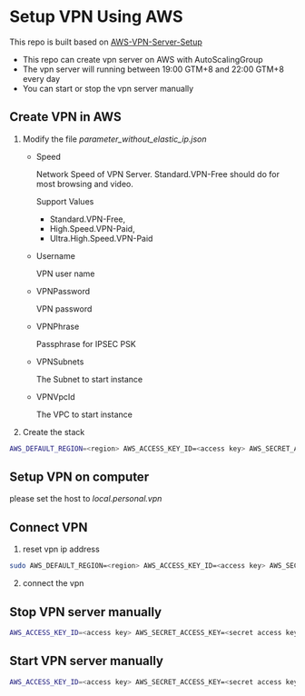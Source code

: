 # Setup VPN Using AWS
This repo is built based on [AWS-VPN-Server-Setup](https://github.com/webdigi/AWS-VPN-Server-Setup) 
* This repo can create vpn server on AWS with AutoScalingGroup
* The vpn server will running between 19:00 GTM+8 and 22:00 GTM+8 every day
* You can start or stop the vpn server manually

## Create VPN in AWS
1. Modify the file *parameter_without_elastic_ip.json*
   * Speed

     Network Speed of VPN Server. Standard.VPN-Free should do for most browsing and video.

     Support Values
      * Standard.VPN-Free,
      * High.Speed.VPN-Paid,
      * Ultra.High.Speed.VPN-Paid

   * Username

     VPN user name 
   * VPNPassword

     VPN password
   * VPNPhrase

     Passphrase for IPSEC PSK 
   * VPNSubnets

     The Subnet to start instance
   * VPNVpcId

     The VPC to start instance
2. Create the stack
```bash
AWS_DEFAULT_REGION=<region> AWS_ACCESS_KEY_ID=<access key> AWS_SECRET_ACCESS_KEY=<secret access key> make deploy
```
## Setup VPN on computer
please set the host to *local.personal.vpn*

## Connect VPN
1. reset vpn ip address
```bash
sudo AWS_DEFAULT_REGION=<region> AWS_ACCESS_KEY_ID=<access key> AWS_SECRET_ACCESS_KEY=<secret access key> make reset
```
2. connect the vpn

## Stop VPN server manually
```bash
AWS_ACCESS_KEY_ID=<access key> AWS_SECRET_ACCESS_KEY=<secret access key> make stop
```
## Start VPN server manually
```bash
AWS_ACCESS_KEY_ID=<access key> AWS_SECRET_ACCESS_KEY=<secret access key> make start
```

